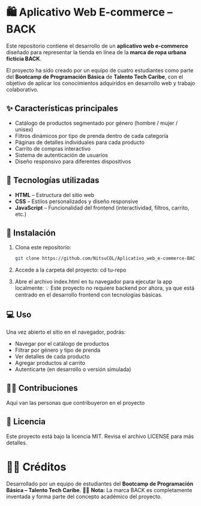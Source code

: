 # 🛍️ Aplicativo Web E-commerce – BACK

Este repositorio contiene el desarrollo de un **aplicativo web e-commerce** diseñado para representar la tienda en línea de la **marca de ropa urbana ficticia BACK**.

El proyecto ha sido creado por un equipo de cuatro estudiantes como parte del **Bootcamp de Programación Básica** de **Talento Tech Caribe**, con el objetivo de aplicar los conocimientos adquiridos en desarrollo web y trabajo colaborativo.

## ✨ Características principales

- Catálogo de productos segmentado por género (hombre / mujer / unisex)
- Filtros dinámicos por tipo de prenda dentro de cada categoría
- Páginas de detalles individuales para cada producto
- Carrito de compras interactivo
- Sistema de autenticación de usuarios
- Diseño responsivo para diferentes dispositivos

## 🧰 Tecnologías utilizadas

- **HTML** – Estructura del sitio web
- **CSS** – Estilos personalizados y diseño responsive
- **JavaScript** – Funcionalidad del frontend (interactividad, filtros, carrito, etc.)

## 🚀 Instalación

1. Clona este repositorio:
   ```bash
   git clone https://github.com/NitsuCOL/Aplicativo_web_e-commerce-BACK.git

2. Accede a la carpeta del proyecto:
cd tu-repo

3. Abre el archivo index.html en tu navegador para ejecutar la app localmente:
💡 Este proyecto no requiere backend por ahora, ya que está centrado en el desarrollo frontend con tecnologías básicas.

## 💻 Uso

Una vez abierto el sitio en el navegador, podrás:

- Navegar por el catálogo de productos
- Filtrar por género y tipo de prenda
- Ver detalles de cada producto
- Agregar productos al carrito
- Autenticarte (en desarrollo o versión simulada)

## 🧑‍💻 Contribuciones

Aqui van las personas que contribuyeron en el proyecto

## 📄 Licencia

Este proyecto está bajo la licencia MIT. Revisa el archivo LICENSE para más detalles.

# 👨‍🎨 Créditos

Desarrollado por un equipo de estudiantes del **Bootcamp de Programación Básica – Talento Tech Caribe**.
🧑‍🎓 **Nota:** La marca BACK es completamente inventada y forma parte del concepto académico del proyecto.
